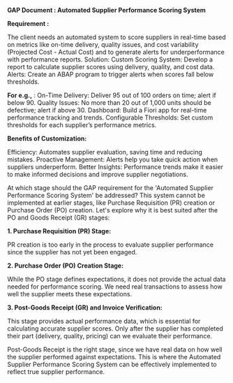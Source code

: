 **GAP Document : Automated Supplier Performance Scoring System**

**Requirement :**

The client needs an automated system to score suppliers in real-time based on metrics like on-time delivery, quality issues, and cost variability (Projected Cost - Actual Cost)  and to generate alerts for underperformance with performance reports.
Solution:
Custom Scoring System: Develop a report to calculate supplier scores using delivery, quality, and cost data.
Alerts: Create an ABAP program to trigger alerts when scores fall below thresholds.

**For e.g.,** : 
On-Time Delivery:  Deliver 95 out of 100 orders on time; alert if below 90.
Quality Issues:  No more than 20 out of 1,000 units should be defective; alert if above 30.
Dashboard: Build a Fiori app for real-time performance tracking and trends.
Configurable Thresholds: Set custom thresholds for each supplier’s performance metrics.

**Benefits of Customization:**

Efficiency: Automates supplier evaluation, saving time and reducing mistakes.
Proactive Management: Alerts help you take quick action when suppliers underperform.
Better Insights: Performance trends make it easier to make informed decisions and improve supplier negotiations.


At which stage should the GAP requirement for the 'Automated Supplier Performance Scoring System' be addressed?
This system cannot be implemented at earlier stages, like Purchase Requisition (PR) creation or Purchase Order (PO) creation.
Let's explore why it is best suited after the PO and Goods Receipt (GR) stages:

**1. Purchase Requisition (PR) Stage:**

PR creation is too early in the process to evaluate supplier performance since the supplier has not yet been engaged.

**2. Purchase Order (PO) Creation Stage:**

While the PO stage defines expectations, it does not provide the actual data needed for performance scoring. We need real transactions to assess how well the supplier meets these expectations.

**3. Post-Goods Receipt (GR) and Invoice Verification:**

 This stage provides actual performance data, which is essential for calculating accurate supplier scores. Only after the supplier has completed their part (delivery, quality, pricing) can we evaluate their performance.


Post-Goods Receipt is the right stage, since we have real data on how well the supplier performed against expectations. This is where the Automated Supplier Performance Scoring System can be effectively implemented to reflect true supplier performance.





